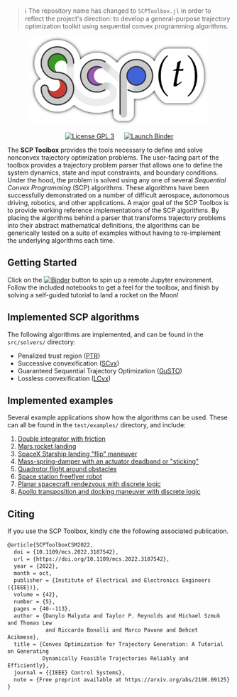 > :information_source: The repository name has changed to `SCPToolbox.jl` in
> order to reflect the project's direction: to develop a general-purpose
> trajectory optimization toolkit using sequential convex programming
> algorithms.

<p align="center">
<a href="media/logo/about.md" title="About the logo">
<img alt="SCP Toolbox"
    title="SCP Toolbox"
    src="media/logo/logo.png"
    width="400px" />
</a>
</p>

<p align="center">
    <a href="http://www.gnu.org/licenses/gpl-3.0.txt"><img src="https://img.shields.io/badge/license-GPL_3-green.svg" alt="License GPL 3" /></a>
    &ensp;&ensp;
    <a href="https://mybinder.org/v2/gh/UW-ACL/SCPToolbox_tutorial/master?labpath=tutorial%2Fsrc%2Fp1_clp.ipynb"><img src="https://mybinder.org/badge_logo.svg" alt="Launch Binder" /></a>
</p>

The <b>SCP Toolbox</b> provides the tools necessary to define and solve
nonconvex trajectory optimization problems. The user-facing part of the toolbox
provides a trajectory problem parser that allows one to define the system
dynamics, state and input constraints, and boundary conditions. Under the hood,
the problem is solved using any one of several _Sequential Convex Programming_
(SCP) algorithms. These algorithms have been successfully demonstrated on a
number of difficult aerospace, autonomous driving, robotics, and other
applications. A major goal of the SCP Toolbox is to provide working reference
implementations of the SCP algorithms. By placing the algorithms behind a
parser that transforms trajectory problems into their abstract mathematical
definitions, the algorithms can be generically tested on a suite of examples
without having to re-implement the underlying algorithms each time.

## Getting Started

Click on the [![Binder](https://mybinder.org/badge_logo.svg)](https://mybinder.org/v2/gh/UW-ACL/SCPToolbox_tutorial/master?labpath=tutorial%2Fsrc%2Fp1_clp.ipynb) button to spin up a remote Jupyter environment. Follow the included notebooks to get a feel for the toolbox, and finish by solving a self-guided tutorial to land a rocket on the Moon!

## Implemented SCP algorithms

The following algorithms are implemented, and can be found in the
`src/solvers/` directory:

- Penalized trust region ([PTR](https://arxiv.org/abs/1811.10803))
- Successive convexification ([SCvx](https://arxiv.org/abs/1804.06539))
- Guaranteed Sequential Trajectory Optimization ([GuSTO](http://asl.stanford.edu/wp-content/papercite-data/pdf/Bonalli.Cauligi.Bylard.Pavone.ICRA19.pdf))
- Lossless convexification ([LCvx](https://doi.org/10.2514/1.27553))

## Implemented examples

Several example applications show how the algorithms can be used. These can all
be found in the `test/examples/` directory, and include:

1. [Double integrator with friction](test/examples/double_integrator)
2. [Mars rocket landing](test/examples/rocket_landing)
3. [SpaceX Starship landing "flip" maneuver](test/examples/starship_flip)
4. [Mass-spring-damper with an actuator deadband or
   "sticking"](test/examples/oscillator)
5. [Quadrotor flight around obstacles](test/examples/quadrotor)
6. [Space station freeflyer robot](test/examples/freeflyer)
7. [Planar spacecraft rendezvous with discrete
   logic](test/examples/rendezvous_planar)
8. [Apollo transposition and docking maneuver with discrete
   logic](test/examples/rendezvous_3d)

## Citing

If you use the SCP Toolbox, kindly cite the following associated publication.

```
@article{SCPToolboxCSM2022,
  doi = {10.1109/mcs.2022.3187542},
  url = {https://doi.org/10.1109/mcs.2022.3187542},
  year = {2022},
  month = oct,
  publisher = {Institute of Electrical and Electronics Engineers ({IEEE})},
  volume = {42},
  number = {5},
  pages = {40--113},
  author = {Danylo Malyuta and Taylor P. Reynolds and Michael Szmuk and Thomas Lew
            and Riccardo Bonalli and Marco Pavone and Behcet Acikmese},
  title = {Convex Optimization for Trajectory Generation: A Tutorial on Generating
           Dynamically Feasible Trajectories Reliably and Efficiently},
  journal = {{IEEE} Control Systems},
  note = {Free preprint available at https://arxiv.org/abs/2106.09125}
}
```
